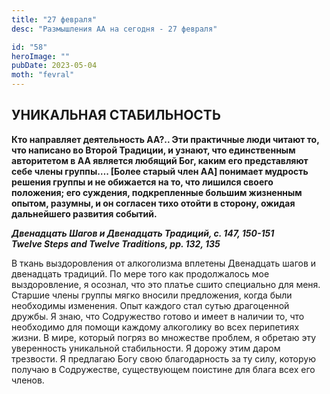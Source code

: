 ```yaml
---
title: "27 февраля"
desc: "Размышления АА на сегодня - 27 февраля"

id: "58"
heroImage: ""
pubDate: 2023-05-04
moth: "fevral"
---
```


## УНИКАЛЬНАЯ СТАБИЛЬНОСТЬ

**Кто направляет деятельность АА?.. Эти практичные люди читают то, что
написано во Второй Традиции, и узнают, что единственным авторитетом в АА
является любящий Бог, каким его представляют себе члены группы…. [Более старый
член АА] понимает мудрость решения группы и не обижается на то, что лишился
своего положения; его суждения, подкрепленные большим жизненным опытом,
разумны, и он согласен тихо отойти в сторону, ожидая дальнейшего развития
событий.**

**_Двенадцать Шагов и Двенадцать Традиций, с. 147, 150-151  
Twelve Steps and Twelve Traditions, pp. 132, 135_**

В ткань выздоровления от алкоголизма вплетены Двенадцать шагов и двенадцать
традиций. По мере того как продолжалось мое выздоровление, я осознал, что это
платье сшито специально для меня. Старшие члены группы мягко вносили
предложения, когда были необходимы изменения. Опыт каждого стал сутью
драгоценной дружбы. Я знаю, что Содружество готово и имеет в наличии то, что
необходимо для помощи каждому алкоголику во всех перипетиях жизни. В мире,
который погряз во множестве проблем, я обретаю эту уверенность уникальной
стабильности. Я дорожу этим даром трезвости. Я предлагаю Богу свою
благодарность за ту силу, которую получаю в Содружестве, существующем поистине
для блага всех его членов.
